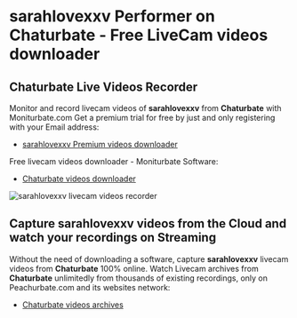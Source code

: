 # sarahlovexxv Performer on Chaturbate - Free LiveCam videos downloader

## Chaturbate Live Videos Recorder

Monitor and record livecam videos of **sarahlovexxv** from **Chaturbate** with Moniturbate.com
Get a premium trial for free by just and only registering with your Email address:
* [sarahlovexxv Premium videos downloader](https://moniturbate.com/request-demo-licence-key.html)

Free livecam videos downloader - Moniturbate Software:
* [Chaturbate videos downloader](https://moniturbate.com/moniturbate-download-software.html)

![sarahlovexxv livecam videos recorder](https://peachurnet.com/templates/moniturbate-software.png)


## Capture sarahlovexxv videos from the Cloud and watch your recordings on Streaming

Without the need of downloading a software, capture **sarahlovexxv** livecam videos from **Chaturbate** 100% online.
Watch Livecam archives from **Chaturbate** unlimitedly from thousands of existing recordings, only on Peachurbate.com and its websites network:
* [Chaturbate videos archives](https://peachurnet.com/)